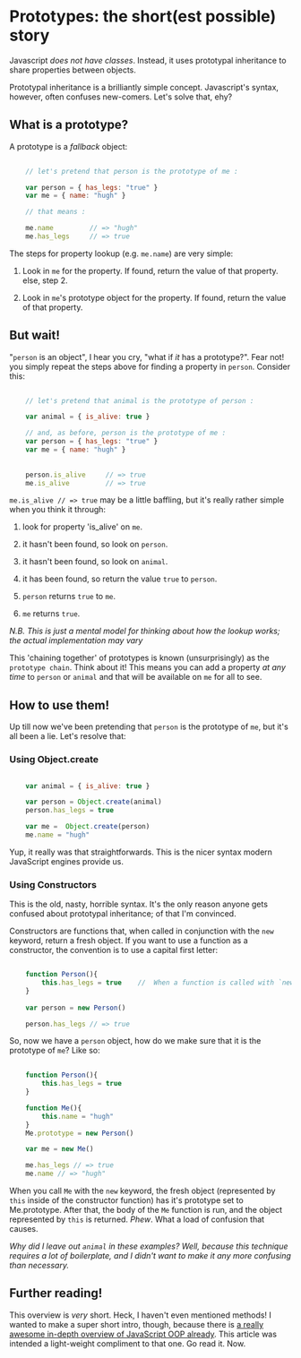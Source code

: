 # Prototypes: the short(est possible) story

Javascript _does not have classes_.  Instead, it uses prototypal inheritance to share properties between objects.

Prototypal inheritance is a brilliantly simple concept.  Javascript's syntax, however, often confuses new-comers.  Let's solve that, ehy?

## What is a prototype?

A prototype is a _fallback_ object:

```javascript
    
    // let's pretend that person is the prototype of me :

    var person = { has_legs: "true" }
    var me = { name: "hugh" }

    // that means :

    me.name         // => "hugh"
    me.has_legs     // => true

```

The steps for property lookup (e.g. `me.name`) are very simple: 

1) Look in `me` for the property.  If found, return the value of that property. else, step 2.

2) Look in `me`'s prototype object for the property.  If found, return the value of that property.

## But wait!

"`person` is an object", I hear you cry, "what if *it* has a prototype?".  Fear not! you simply repeat the steps above for finding a property in `person`.  Consider this:

```javascript
    
    // let's pretend that animal is the prototype of person : 

    var animal = { is_alive: true }

    // and, as before, person is the prototype of me : 
    var person = { has_legs: "true" }
    var me = { name: "hugh" }
 
    
    person.is_alive     // => true
    me.is_alive         // => true

```

`me.is_alive // => true` may be a little baffling, but it's really rather simple when you think it through:

1) look for property 'is_alive' on `me`.

2) it hasn't been found, so look on `person`.  

3) it hasn't been found, so look on `animal`.

4) it has been found, so return the value `true` to `person`.

5) `person` returns `true` to `me`.

6) `me` returns `true`.

*N.B. This is just a mental model for thinking about how the lookup works; the actual implementation may vary*

This 'chaining together' of prototypes is known (unsurprisingly) as the `prototype chain`.  Think about it! This means you can add a property *at any time* to `person` or `animal` and that will be available on `me` for all to see. 

## How to use them!

Up till now we've been pretending that `person` is the prototype of `me`, but it's all been a lie.  Let's resolve that:

### Using Object.create

```javascript

    var animal = { is_alive: true }

    var person = Object.create(animal)
    person.has_legs = true

    var me =  Object.create(person)   
    me.name = "hugh"

```

Yup, it really was that straightforwards.  This is the nicer syntax modern JavaScript engines provide us.

### Using Constructors

This is the old, nasty, horrible syntax.  It's the only reason anyone gets confused about prototypal inheritance; of that I'm convinced.  

Constructors are functions that, when called in conjunction with the `new` keyword, return a fresh object.  If you want to use a function as a constructor, the convention is to use a capital first letter:

```javascript

    function Person(){
        this.has_legs = true    //  When a function is called with `new`, `this` refers to the object we're creating. 
    }
    
    var person = new Person()

    person.has_legs // => true

```

So, now we have a `person` object, how do we make sure that it is the prototype of `me`?  Like so:


```javascript
    
    function Person(){
        this.has_legs = true
    }

    function Me(){
        this.name = "hugh"
    }
    Me.prototype = new Person() 

    var me = new Me()

    me.has_legs // => true
    me.name // => "hugh"

```

When you call `Me` with the `new` keyword, the fresh object (represented by `this` inside of the constructor function) has it's prototype set to Me.prototype.  After that, the body of the `Me` function is run, and the object represented by `this` is returned.  *Phew*.  What a load of confusion that causes.


*Why did I leave out `animal` in these examples?  Well, because this technique requires a lot of boilerplate, and I didn't want to make it any more confusing than necessary.*

## Further reading!

This overview is *very* short.  Heck, I haven't even mentioned methods! I wanted to make a super short intro, though, because there is [a really awesome in-depth overview of JavaScript OOP already](http://killdream.github.com/blog/2011/10/understanding-javascript-oop/index.html). This article was intended a light-weight compliment to that one.  Go read it.  Now.
